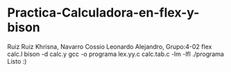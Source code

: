 # Practica-Calculadora-en-flex-y-bison
Ruiz Ruiz Khrisna, Navarro Cossio Leonardo Alejandro, Grupo:4-02
flex calc.l
bison -d calc.y
gcc -o programa lex.yy.c calc.tab.c -lm -lfl
./programa
Listo :)
